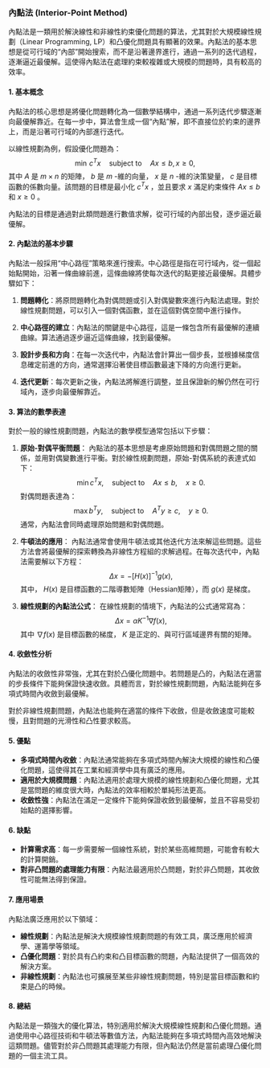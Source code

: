 ### 內點法 (Interior-Point Method)

內點法是一類用於解決線性和非線性約束優化問題的算法，尤其對於大規模線性規劃（Linear Programming, LP）和凸優化問題具有顯著的效果。內點法的基本思想是從可行域的“內部”開始搜索，而不是沿著邊界進行，通過一系列的迭代過程，逐漸逼近最優解。這使得內點法在處理約束較複雜或大規模的問題時，具有較高的效率。

#### 1. **基本概念**

內點法的核心思想是將優化問題轉化為一個數學結構中，通過一系列迭代步驟逐漸向最優解靠近。在每一步中，算法會生成一個“內點”解，即不直接位於約束的邊界上，而是沿著可行域的內部進行迭代。

以線性規劃為例，假設優化問題為：
$$\min \, c^T x \quad \text{subject to} \quad Ax \leq b, \, x \geq 0,$$
其中  $A$  是  $m \times n$  的矩陣， $b$  是  $m$ -維的向量， $x$  是  $n$ -維的決策變量， $c$  是目標函數的係數向量。該問題的目標是最小化  $c^T x$ ，並且要求  $x$  滿足約束條件  $Ax \leq b$  和  $x \geq 0$ 。

內點法的目標是通過對此類問題進行數值求解，從可行域的內部出發，逐步逼近最優解。

#### 2. **內點法的基本步驟**

內點法一般採用“中心路徑”策略來進行搜索。中心路徑是指在可行域內，從一個起始點開始，沿著一條曲線前進，這條曲線將使每次迭代的點更接近最優解。具體步驟如下：

1. **問題轉化**：將原問題轉化為對偶問題或引入對偶變數來進行內點法處理。對於線性規劃問題，可以引入一個對偶函數，並在這個對偶空間中進行操作。

2. **中心路徑的建立**：內點法的關鍵是中心路徑，這是一條包含所有最優解的連續曲線。算法通過逐步逼近這條曲線，找到最優解。

3. **設計步長和方向**：在每一次迭代中，內點法會計算出一個步長，並根據梯度信息確定前進的方向，通常選擇沿著使目標函數最速下降的方向進行更新。

4. **迭代更新**：每次更新之後，內點法將解進行調整，並且保證新的解仍然在可行域內，逐步向最優解靠近。

#### 3. **算法的數學表達**

對於一般的線性規劃問題，內點法的數學模型通常包括以下步驟：

1. **原始-對偶平衡問題**：
   內點法的基本思想是考慮原始問題和對偶問題之間的關係，並用對偶變數進行平衡。對於線性規劃問題，原始-對偶系統的表達式如下：
   $$\min c^T x, \quad \text{subject to} \quad Ax \leq b, \quad x \geq 0.$$
   對偶問題表達為：
   $$\max b^T y, \quad \text{subject to} \quad A^T y \geq c, \quad y \geq 0.$$
   通常，內點法會同時處理原始問題和對偶問題。

2. **牛頓法的應用**：
   內點法通常會使用牛頓法或其他迭代方法來解這些問題。這些方法會將最優解的探索轉換為非線性方程組的求解過程。在每次迭代中，內點法需要解以下方程：
   $$\Delta x = -[H(x)]^{-1} g(x),$$
   其中， $H(x)$  是目標函數的二階導數矩陣（Hessian矩陣），而  $g(x)$  是梯度。

3. **線性規劃的內點法公式**：
   在線性規劃的情境下，內點法的公式通常寫為：
   $$\Delta x = \alpha K^{-1} \nabla f(x),$$
   其中  $\nabla f(x)$  是目標函數的梯度， $K$  是正定的、與可行區域邊界有關的矩陣。

#### 4. **收斂性分析**

內點法的收斂性非常強，尤其在對於凸優化問題中。若問題是凸的，內點法在適當的步長條件下能夠保證快速收斂。具體而言，對於線性規劃問題，內點法能夠在多項式時間內收斂到最優解。

對於非線性規劃問題，內點法也能夠在適當的條件下收斂，但是收斂速度可能較慢，且對問題的光滑性和凸性要求較高。

#### 5. **優點**

- **多項式時間內收斂**：內點法通常能夠在多項式時間內解決大規模的線性和凸優化問題，這使得其在工業和經濟學中具有廣泛的應用。
- **適用於大規模問題**：內點法適用於處理大規模的線性規劃和凸優化問題，尤其是當問題的維度很大時，內點法的效率相較於單純形法更高。
- **收斂性強**：內點法在滿足一定條件下能夠保證收斂到最優解，並且不容易受初始點的選擇影響。

#### 6. **缺點**

- **計算需求高**：每一步需要解一個線性系統，對於某些高維問題，可能會有較大的計算開銷。
- **對非凸問題的處理能力有限**：內點法最適用於凸問題，對於非凸問題，其收斂性可能無法得到保證。

#### 7. **應用場景**

內點法廣泛應用於以下領域：

- **線性規劃**：內點法是解決大規模線性規劃問題的有效工具，廣泛應用於經濟學、運籌學等領域。
- **凸優化問題**：對於具有凸約束和凸目標函數的問題，內點法提供了一個高效的解決方案。
- **非線性規劃**：內點法也可擴展至某些非線性規劃問題，特別是當目標函數和約束是凸的時候。

#### 8. **總結**

內點法是一類強大的優化算法，特別適用於解決大規模線性規劃和凸優化問題。通過使用中心路徑技術和牛頓法等數值方法，內點法能夠在多項式時間內高效地解決這類問題。儘管對於非凸問題其處理能力有限，但內點法仍然是當前處理凸優化問題的一個主流工具。